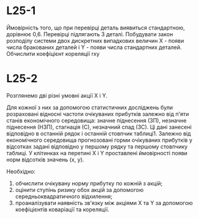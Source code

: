 # L25-1

Ймовірність того, що при перевірці деталь виявиться стандартною, дорівнює 0,6. Перевірці підлягають 3 деталі. 
Побудувати закон розподілу системи двох дискретних випадкових величин X - появи числа бракованих деталей і Y - появи числа стандартних деталей.
Обчислити коефіцієнт кореляції rxy

# L25-2

Розглянемо дві різні умовні акції X і Y.

Для кожної з них за допомогою статистичних досліджень були розраховані відносні частоти очікуваних прибутків залежно від п'яти станів економічного середовища: значне піднесення (ЗП), незначне піднесення (НЗП), стагнація (С), незначний спад (ЗС).
Ці дані занесені відповідно в останній рядок і останній стовпчик таблиці1.
Залежно від економічного середовища прогнозовані горми очікуваних прибутків у відсотках задані відповідно у першому рядку та першому стовпчику таблиці. У клітинках на перетині X і Y проставлені ймовірності появи норм відсотків значень (x, y).

Необхідно:
1) обчислити очікувану норму прибутку по кожній з акцій;
2) оцінити ступінь ризику обох акцій за допомогою середньоквадратичного відхилення;
3) проаналізувати наявність зв'язку між акціями X та Y за допомогою коефіцієнтів коваріації та кореляції.
